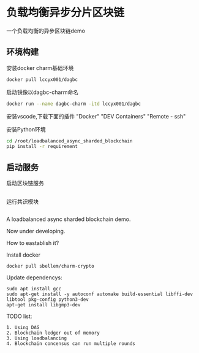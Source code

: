 # 负载均衡异步分片区块链

一个负载均衡的异步区块链demo

## 环境构建

安装docker charm基础环境
```sh
docker pull lccyx001/dagbc
```

启动镜像以dagbc-charm命名
```sh
docker run --name dagbc-charm -itd lccyx001/dagbc 
```

安装vscode,下载下面的插件
"Docker"
"DEV Containers"
"Remote - ssh"

安装Python环境
```sh
cd /root/loadbalanced_async_sharded_blockchain
pip install -r requirement
```

## 启动服务
启动区块链服务
```
```


运行共识模块
```
```

A loadbalanced async sharded blockchain demo.

Now under developing.

How to eastablish it?

Install docker

```
docker pull sbellem/charm-crypto
```

Update dependencys:
```
sudo apt install gcc 
sudo apt-get install -y autoconf automake build-essential libffi-dev libtool pkg-config python3-dev
apt-get install libgmp3-dev
```

TODO list:

```
1. Using DAG 
2. Blockchain ledger out of memory
3. Using loadbalancing
4. Blockchain concensus can run multiple rounds
```

